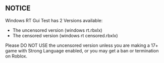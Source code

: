 ## NOTICE

Windows RT Gui Test has 2 Versions available:

- The uncensored version (windows rt.rbxlx)
- The censored version (windows rt censored.rbxlx)

Please DO NOT USE the uncensored version unless you are making a 17+ game with Strong Language enabled, or you may get a ban or termination on Roblox.
